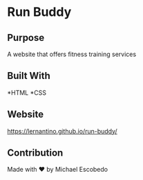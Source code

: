 # Run Buddy

## Purpose
A website that offers fitness training services

## Built With
*HTML
*CSS

## Website
https://lernantino.github.io/run-buddy/

## Contribution
Made with ❤️ by Michael Escobedo
